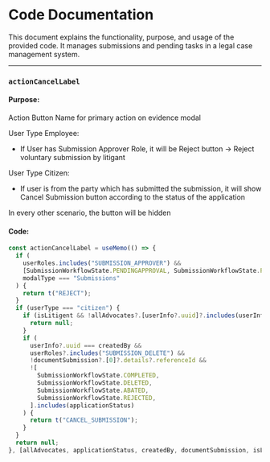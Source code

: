 # Code Documentation

This document explains the functionality, purpose, and usage of the provided code. It manages submissions and pending tasks in a legal case management system.

---

### `actionCancelLabel`

#### Purpose:

Action Button Name for primary action on evidence modal

User Type Employee:

- If User has Submission Approver Role, it will be Reject button -> Reject voluntary submission by litigant

User Type Citizen:

- If user is from the party which has submitted the submission, it will show Cancel Submission button according to the status of the application

In every other scenario, the button will be hidden

#### Code:

```javascript
const actionCancelLabel = useMemo(() => {
  if (
    userRoles.includes("SUBMISSION_APPROVER") &&
    [SubmissionWorkflowState.PENDINGAPPROVAL, SubmissionWorkflowState.PENDINGREVIEW].includes(applicationStatus) &&
    modalType === "Submissions"
  ) {
    return t("REJECT");
  }
  if (userType === "citizen") {
    if (isLitigent && !allAdvocates?.[userInfo?.uuid]?.includes(userInfo?.uuid)) {
      return null;
    }
    if (
      userInfo?.uuid === createdBy &&
      userRoles?.includes("SUBMISSION_DELETE") &&
      !documentSubmission?.[0]?.details?.referenceId &&
      ![
        SubmissionWorkflowState.COMPLETED,
        SubmissionWorkflowState.DELETED,
        SubmissionWorkflowState.ABATED,
        SubmissionWorkflowState.REJECTED,
      ].includes(applicationStatus)
    ) {
      return t("CANCEL_SUBMISSION");
    }
  }
  return null;
}, [allAdvocates, applicationStatus, createdBy, documentSubmission, isLitigent, modalType, t, userInfo?.uuid, userRoles, userType]);
```
